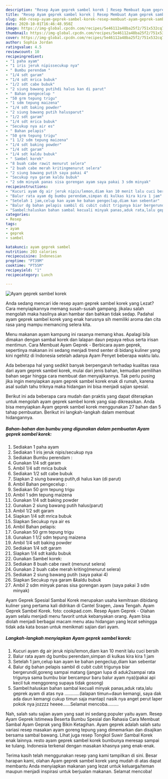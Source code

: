```yaml
---
description: "Resep Ayam geprek sambel korek | Resep Membuat Ayam geprek sambel korek Yang Mudah Dan Praktis"
title: "Resep Ayam geprek sambel korek | Resep Membuat Ayam geprek sambel korek Yang Mudah Dan Praktis"
slug: 460-resep-ayam-geprek-sambel-korek-resep-membuat-ayam-geprek-sambel-korek-yang-mudah-dan-praktis
date: 2020-10-01T16:46:48.950Z
image: https://img-global.cpcdn.com/recipes/5e46112a48ba25f2/751x532cq70/ayam-geprek-sambel-korek-foto-resep-utama.jpg
thumbnail: https://img-global.cpcdn.com/recipes/5e46112a48ba25f2/751x532cq70/ayam-geprek-sambel-korek-foto-resep-utama.jpg
cover: https://img-global.cpcdn.com/recipes/5e46112a48ba25f2/751x532cq70/ayam-geprek-sambel-korek-foto-resep-utama.jpg
author: Sophia Jordan
ratingvalue: 4.5
reviewcount: 10
recipeingredient:
- "1 paha ayam"
- "1 iris jeruk nipissecukup nya"
- " Bumbu perendam "
- "1/4 sdt garam"
- "1/4 sdt mrica bubuk"
- "1/2 sdt cabe bubuk"
- "2 siung bawang putihdi halus kan di parut"
- " Bahan pengecelup "
- "50 grm tepung trigu"
- "1 sdm tepung maizena"
- "1/4 sdt baking powder"
- "2 siung bawang putih halusparut"
- "1/2 sdt garam"
- "1/4 sdt mrica bubuk"
- "Secukup nya air es"
- " Bahan pelapis"
- "50 grm tepung trigu"
- "1 1/2 sdm tepung maizena"
- "1/4 sdt baking powder"
- "1/4 sdt garam"
- "1/4 sdt kaldu bubuk"
- " Sambel korek"
- "8 buah cabe rawit menurut selera"
- "2 buah cabe merah kritingmenurut selera"
- "2 siung bawang putih saya pakai 4"
- "Secukup nya garam kaldu bubuk"
- "2 sdm minyak panas sisa gorengan ayam saya pakai 3 sdm minyak"
recipeinstructions:
- "Kucuri ayam dg air jeruk nipis/lemon,diam kan 10 menit lalu cuci bersih"
- "Balur rata ayam dg bumbu perendam,simpan di kulkas kira kira 1 jam"
- "Setelah 1 jam,celup kan ayam ke bahan pengeclup,diam kan sebentar"
- "Balur dg bahan pelapis sambil di cubit cubit trigunya biar bergerundil,goreng sampai matang (jangan lupa di aduk2sampai rata trigunya sama bumbu biar bercampur baru balur ayam nya)(pakai api kecil tuk menggoreng supaya tidak gosong)"
- "Sambel:haluskan bahan sambal kecuali minyak panas,aduk rata,lalu geprek ayam di atas nya …………(lalapan timun+daun kemangi, saya dak ada daun kemangi cukup timun saja mantap) nasik nya anget perut laper pokok nya jozzzz heeee……Selamat mencoba………"
categories:
- Resep
tags:
- ayam
- geprek
- sambel

katakunci: ayam geprek sambel 
nutrition: 203 calories
recipecuisine: Indonesian
preptime: "PT39M"
cooktime: "PT55M"
recipeyield: "1"
recipecategory: Lunch

---
```



![Ayam geprek sambel korek](https://img-global.cpcdn.com/recipes/5e46112a48ba25f2/751x532cq70/ayam-geprek-sambel-korek-foto-resep-utama.jpg)

Anda sedang mencari ide resep ayam geprek sambel korek yang Lezat? Cara menyiapkannya memang susah-susah gampang. jikalau salah mengolah maka hasilnya akan hambar dan bahkan tidak sedap. Padahal ayam geprek sambel korek yang enak harusnya sih memiliki aroma dan cita rasa yang mampu memancing selera kita.

Menu makanan ayam kampung ini rasanya memang khas. Apalagi bila dimakan dengan sambal korek dan lalapan daun pepaya rebus serta irisan mentimun. Cara Membuat Ayam Geprek - Berbicara ayam geprek, sepertinya makanan ini sedang menjadi trend senter di bidang kuliner yang kini ngehitz di Indonesia setelah adanya Ayam Penyet beberapa waktu lalu.

Ada beberapa hal yang sedikit banyak berpengaruh terhadap kualitas rasa dari ayam geprek sambel korek, mulai dari jenis bahan, kemudian pemilihan bahan segar hingga cara membuat dan menyajikannya. Tak perlu pusing jika ingin menyiapkan ayam geprek sambel korek enak di rumah, karena asal sudah tahu triknya maka hidangan ini bisa menjadi sajian spesial.


Berikut ini ada beberapa cara mudah dan praktis yang dapat diterapkan untuk mengolah ayam geprek sambel korek yang siap dikreasikan. Anda bisa menyiapkan Ayam geprek sambel korek menggunakan 27 bahan dan 5 tahap pembuatan. Berikut ini langkah-langkah dalam membuat hidangannya.

<!--inarticleads1-->

##### Bahan-bahan dan bumbu yang digunakan dalam pembuatan Ayam geprek sambel korek:

1. Sediakan 1 paha ayam
1. Sediakan 1 iris jeruk nipis/secukup nya
1. Sediakan  Bumbu perendam :
1. Gunakan 1/4 sdt garam
1. Ambil 1/4 sdt mrica bubuk
1. Sediakan 1/2 sdt cabe bubuk
1. Siapkan 2 siung bawang putih,di halus kan (di parut)
1. Ambil  Bahan pengecelup :
1. Sediakan 50 grm tepung trigu
1. Ambil 1 sdm tepung maizena
1. Gunakan 1/4 sdt baking powder
1. Gunakan 2 siung bawang putih halus(parut)
1. Ambil 1/2 sdt garam
1. Siapkan 1/4 sdt mrica bubuk
1. Siapkan Secukup nya air es
1. Ambil  Bahan pelapis:
1. Gunakan 50 grm tepung trigu
1. Gunakan 1 1/2 sdm tepung maizena
1. Ambil 1/4 sdt baking powder
1. Sediakan 1/4 sdt garam
1. Siapkan 1/4 sdt kaldu bubuk
1. Gunakan  Sambel korek:
1. Sediakan 8 buah cabe rawit (menurut selera)
1. Gunakan 2 buah cabe merah kriting(menurut selera)
1. Sediakan 2 siung bawang putih (saya pakai 4)
1. Siapkan Secukup nya garam &amp;kaldu bubuk
1. Ambil 2 sdm minyak panas sisa gorengan ayam (saya pakai 3 sdm minyak)


Ayam Geprek Spesial Sambal Korek merupakan usaha kemitraan dibidang kuliner yang pertama kali didrikan di Cantel Sragen, Jawa Tengah. Ayam Geprek Sambel Korek. foto: cookpad.com. Resep Ayam Geprek - Olahan ayam selalu menjadi menu favorit untuk kebanyakan orang. Ayam bisa diolah menjadi berbagai macam menu atau hidangan yang lezat sehingga tidak ada kata bosan untuk menikmati sajian dari ayam. 

<!--inarticleads2-->

##### Langkah-langkah menyiapkan Ayam geprek sambel korek:

1. Kucuri ayam dg air jeruk nipis/lemon,diam kan 10 menit lalu cuci bersih
1. Balur rata ayam dg bumbu perendam,simpan di kulkas kira kira 1 jam
1. Setelah 1 jam,celup kan ayam ke bahan pengeclup,diam kan sebentar
1. Balur dg bahan pelapis sambil di cubit cubit trigunya biar bergerundil,goreng sampai matang (jangan lupa di aduk2sampai rata trigunya sama bumbu biar bercampur baru balur ayam nya)(pakai api kecil tuk menggoreng supaya tidak gosong)
1. Sambel:haluskan bahan sambal kecuali minyak panas,aduk rata,lalu geprek ayam di atas nya …………(lalapan timun+daun kemangi, saya dak ada daun kemangi cukup timun saja mantap) nasik nya anget perut laper pokok nya jozzzz heeee……Selamat mencoba………


Nah, salah satu sajian ayam yang saat ini sedang populer yaitu ayam. Resep Ayam Geprek Istimewa Beserta Bumbu Spesial dan Rahasia Cara Membuat Sambal Ayam Geprak yang Bikin Ketagihan. Ayam geprek adalah salah satu variasi resep masakan ayam goreng tepung yang dimemarkan dan disajikan bersama sambal bawang. Lihat juga resep Tongkol Suwir Sambal Korek enak lainnya. resto ayam geprek sambel korek bumbunya meresap sampai ke tulang. Indonesia terkenal dengan masakan khasnya yang enak-enak. 

Terima kasih telah menggunakan resep yang kami tampilkan di sini. Besar harapan kami, olahan Ayam geprek sambel korek yang mudah di atas dapat membantu Anda menyiapkan makanan yang lezat untuk keluarga/teman maupun menjadi inspirasi untuk berjualan makanan. Selamat mencoba!
